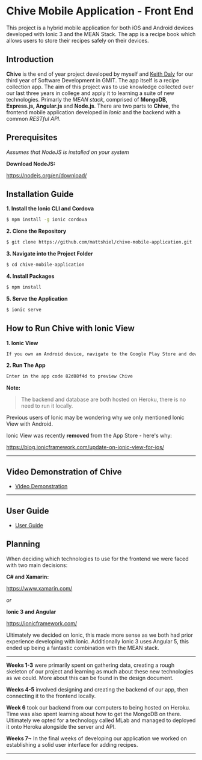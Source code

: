 # Chive Mobile Application - Front End

This project is a hybrid mobile application for both iOS and Android devices developed with Ionic 3 and the MEAN Stack. The app is a recipe book which allows users to store their recipes safely on their devices.

## Introduction
**Chive** is the end of year project developed by myself and [Keith Daly](https://github.com/dalykeith) for our third year of Software Development in GMIT. The app itself is a recipe collection app. The aim of this project was to use knowledge collected over our last three years in college and apply it to learning a suite of new technologies. Primarly the *MEAN stack*, comprised of **MongoDB, Express.js, Angular.js** and **Node.js**. There are two parts to **Chive**, the frontend mobile application developed in *Ionic* and the backend with a common *RESTful API*.


## Prerequisites 

*Assumes that NodeJS is installed on your system*

**Download NodeJS:**

https://nodejs.org/en/download/


## Installation Guide

**1. Install the Ionic CLI and Cordova**
```bash
$ npm install -g ionic cordova
```

**2. Clone the Repository**
```bash
$ git clone https://github.com/mattshiel/chive-mobile-application.git
```
**3. Navigate into the Project Folder**

```bash
$ cd chive-mobile-application
```

**4. Install Packages**

```bash
$ npm install
```

**5. Serve the Application**

```bash
$ ionic serve
```

## How to Run Chive with Ionic View

**1. Ionic View**
```bash
If you own an Android device, navigate to the Google Play Store and download the Ionic View app.
```

**2. Run The App**
```bash
Enter in the app code 82d08f4d to preview Chive
```


**Note:**
> The backend and database are both hosted on Heroku, there is no need to run it locally. 
  
Previous users of Ionic may be wondering why we only mentioned Ionic View with Android.

Ionic View was recently **removed** from the App Store - here's why:

https://blog.ionicframework.com/update-on-ionic-view-for-ios/

---


## Video Demonstration of Chive

* [Video Demonstration](https://youtu.be/BlfHFeUla3U)


---


## User Guide

* [User Guide](https://drive.google.com/open?id=1JmS99y8YvKyNVi0hMqiQ5ZiJ0Az5V-ge)


## Planning

When deciding which technologies to use for the frontend we were faced with two main decisions:


**C# and Xamarin:**

https://www.xamarin.com/

*or*

**Ionic 3 and Angular**

https://ionicframework.com/


Ultimately we decided on Ionic, this made more sense as we both had prior experience developing with Ionic. Additionally Ionic 3 uses Angular 5, this ended up being a fantastic combination with the MEAN stack.

---

**Weeks 1-3** were primarily spent on gathering data, creating a rough skeleton of our project and learning as much about these new technologies as we could. More about this can be found in the design document.


**Weeks 4-5** involved designing and creating the backend of our app, then connecting it to the frontend locally.


**Week 6** took our backend from our computers to being hosted on Heroku. Time was also spent learning about how to get the MongoDB on there. Ultimately we opted for a technology called MLab and managed to deployed it onto Heroku alongside the server and API.


**Weeks 7~** In the final weeks of developing our application we worked on establishing a solid user interface for adding recipes.

---
